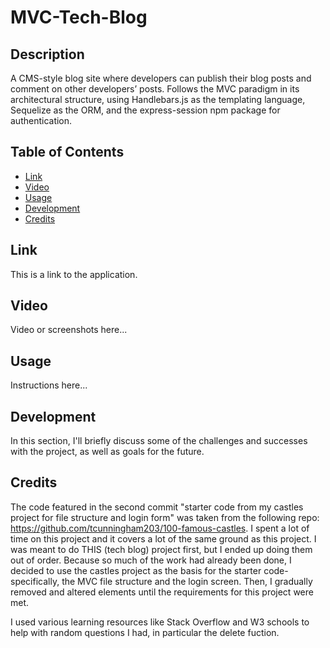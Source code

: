 # MVC-Tech-Blog

## Description
A CMS-style blog site where developers can publish their blog posts and comment on other developers’ posts. Follows the MVC paradigm in its architectural structure, using Handlebars.js as the templating language, Sequelize as the ORM, and the express-session npm package for authentication.

## Table of Contents
- [Link](#link)
- [Video](#video)
- [Usage](#usage)
- [Development](#development)
- [Credits](#credits)

## Link

This is a link to the application.



## Video

Video or screenshots here...

## Usage

Instructions here...

## Development
In this section, I'll briefly discuss some of the challenges and successes with the project, as well as goals for the future.

## Credits

The code featured in the second commit "starter code from my castles project for file structure and login form" was taken from the following repo: https://github.com/tcunningham203/100-famous-castles. I spent a lot of time on this project and it covers a lot of the same ground as this project. I was meant to do THIS (tech blog) project first, but I ended up doing them out of order. Because so much of the work had already been done, I decided to use the castles project as the basis for the starter code- specifically, the MVC file structure and the login screen. Then, I gradually removed and altered elements until the requirements for this project were met. 

I used various learning resources like Stack Overflow and W3 schools to help with random questions I had, in particular the delete fuction.  


